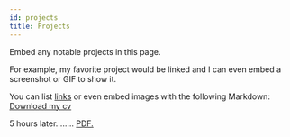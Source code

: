 ```yaml
---
id: projects
title: Projects
---
```


Embed any notable projects in this page.

For example, my favorite project would be linked and I can even embed
a screenshot or GIF to show it.

You can list [links](https://www.hashicorp.com/resources/test-driven-development-tdd-for-infrastructure)
or even embed images with the following Markdown:
[Download my cv](/assets/website_CV.pdf)
<!-- ![Add alternate text for image](./assets/Stamped_Recruitment_Flyer_2022-10-12.png) -->

5 hours later........ <a href="nbookert.github.io/tech-portfolio/docs/assets/website_CV.pdf" target="_blank">PDF.</a>